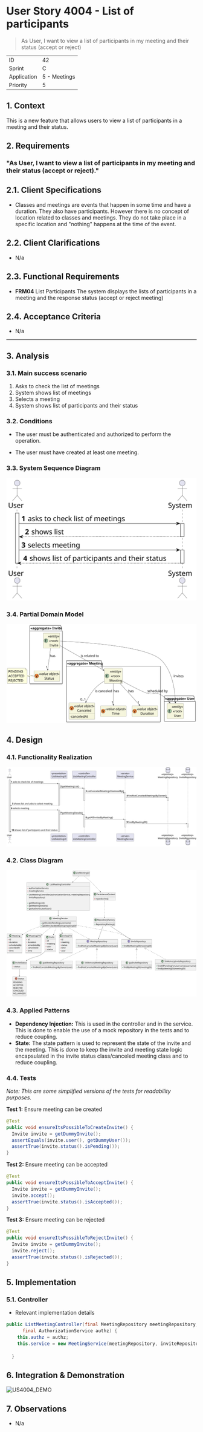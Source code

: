# User Story 4004 - List of participants

> As User, I want to view a list of participants in my meeting and their status (accept or reject)

|             |              |
| ----------- | ------------ |
| ID          | 42           |
| Sprint      | C            |
| Application | 5 - Meetings |
| Priority    | 5            |

## 1. Context

This is a new feature that allows users to view a list of participants in a meeting and their status.

## 2. Requirements

### "As User, I want to view a list of participants in my meeting and their status (accept or reject)."

## 2.1. Client Specifications

- Classes and meetings are events that happen in some time and have a duration. They also have
  participants. However there is no concept of location related to classes and meetings. They do
  not take place in a specific location and "nothing" happens at the time of the event.

## 2.2. Client Clarifications

- N/a

## 2.3. Functional Requirements

- **FRM04** List Participants The system displays the lists of participants in a meeting and
  the response status (accept or reject meeting)

## 2.4. Acceptance Criteria

- N/a

---

## 3. Analysis

### 3.1. Main success scenario

1. Asks to check the list of meetings
2. System shows list of meetings
3. Selects a meeting
4. System shows list of participants and their status

### 3.2. Conditions

- The user must be authenticated and authorized to perform the operation.

- The user must have created at least one meeting.

### 3.3. System Sequence Diagram

![US4004_SSD](out/US4004_SSD.svg)

### 3.4. Partial Domain Model

![US4004_DM](out/US4004_DM.svg)

## 4. Design

### 4.1. Functionality Realization

![US4004_SD](out/US4004_SD.svg)

### 4.2. Class Diagram

![US4004_CD](out/US4004_CD.svg)

### 4.3. Applied Patterns

- **Dependency Injection:** This is used in the controller and in the service. This is done to enable the use of a mock repository in the tests and to reduce coupling.
- **State:** The state pattern is used to represent the state of the invite and the meeting. This is done to keep the invite and meeting state logic encapsulated in the invite status class/canceled meeting class and to reduce coupling.

### 4.4. Tests

_Note: This are some simplified versions of the tests for readability purposes._

**Test 1:** Ensure meeting can be created

```java
@Test
public void ensureItsPossibleToCreateInvite() {
  Invite invite = getDummyInvite();
  assertEquals(invite.user(), getDummyUser());
  assertTrue(invite.status().isPending());
}
```

**Test 2:** Ensure meeting can be accepted

```java
@Test
public void ensureItsPossibleToAcceptInvite() {
  Invite invite = getDummyInvite();
  invite.accept();
  assertTrue(invite.status().isAccepted());
}
```

**Test 3:** Ensure meeting can be rejected

```java
@Test
public void ensureItsPossibleToRejectInvite() {
  Invite invite = getDummyInvite();
  invite.reject();
  assertTrue(invite.status().isRejected());
}
```

## 5. Implementation

### 5.1. Controller

- Relevant implementation details

```java
public ListMeetingController(final MeetingRepository meetingRepository, final InviteRepository inviteRepository,
      final AuthorizationService authz) {
    this.authz = authz;
    this.service = new MeetingService(meetingRepository, inviteRepository);

  }
```

## 6. Integration & Demonstration

![US4004_DEMO](out/US4004_DEMO.svg)

## 7. Observations

- N/a
